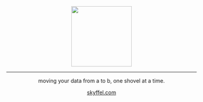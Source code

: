 <div align="center">
	<img width="160px" src="https://framerusercontent.com/images/RhOCQS0e2x94WZq2d8hpht7INRQ.png" />
  <hr />
	<p>
     moving your data from a to b, one shovel at a time.
	</p>
  <p>
    <a href="https://skyffel.com">skyffel.com</a>
  </p>
</div>
